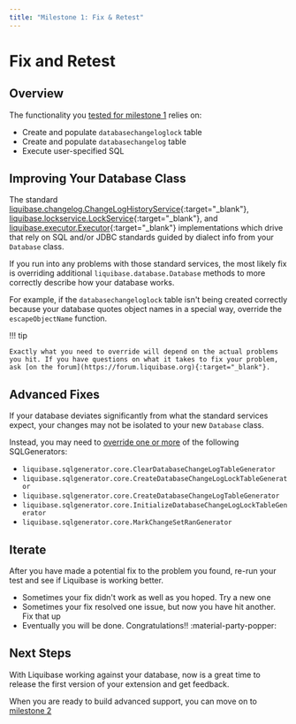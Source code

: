 ```yaml
---
title: "Milestone 1: Fix & Retest"
---
```


# Fix and Retest

## Overview

The functionality you [tested for milestone 1](milestone1-step2.md) relies on:

- Create and populate `databasechangeloglock` table
- Create and populate `databasechangelog` table
- Execute user-specified SQL

## Improving Your Database Class

The standard [liquibase.changelog.ChangeLogHistoryService](https://javadocs.liquibase.com/liquibase-core/liquibase/changelog/ChangeLogHistoryService.html){:target="_blank"},
[liquibase.lockservice.LockService](https://javadocs.liquibase.com/liquibase-core/liquibase/lockservice/LockService.html){:target="_blank"}, and [liquibase.executor.Executor](https://javadocs.liquibase.com/liquibase-core/liquibase/executor/Executor.html){:target="_blank"}
implementations which drive that rely on SQL and/or JDBC standards guided by dialect info from your `Database` class.

If you run into any problems with those standard services, the most likely fix is overriding additional `liquibase.database.Database` methods to more correctly
describe how your database works.  

For example, if the `databasechangeloglock` table isn't being created correctly because your database quotes object names in a special way, override the `escapeObjectName` function.

!!! tip

    Exactly what you need to override will depend on the actual problems you hit. If you have questions on what it takes to fix your problem, ask [on the forum](https://forum.liquibase.org){:target="_blank"}.

## Advanced Fixes

If your database deviates significantly from what the standard services expect, your changes may not be isolated to your new `Database` class.

Instead, you may need to [override one or more](../add-a-sql-generator/index.md) of the following SQLGenerators:

- `liquibase.sqlgenerator.core.ClearDatabaseChangeLogTableGenerator`
- `liquibase.sqlgenerator.core.CreateDatabaseChangeLogLockTableGenerator`
- `liquibase.sqlgenerator.core.CreateDatabaseChangeLogTableGenerator`
- `liquibase.sqlgenerator.core.InitializeDatabaseChangeLogLockTableGenerator`
- `liquibase.sqlgenerator.core.MarkChangeSetRanGenerator`

## Iterate

After you have made a potential fix to the problem you found, re-run your test and see if Liquibase is working better.

- Sometimes your fix didn't work as well as you hoped. Try a new one
- Sometimes your fix resolved one issue, but now you have hit another. Fix that up
- Eventually you will be done. Congratulations!! :material-party-popper: 

## Next Steps

With Liquibase working against your database, now is a great time to release the first version of your extension and get feedback.

When you are ready to build advanced support, you can move on to [milestone 2](milestone2-step2.md)